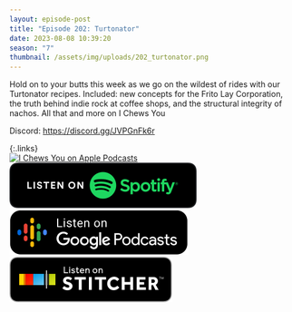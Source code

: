 ```yaml
---
layout: episode-post
title: "Episode 202: Turtonator"
date: 2023-08-08 10:39:20
season: "7"
thumbnail: /assets/img/uploads/202_turtonator.png
---
```

Hold on to your butts this week as we go on the wildest of rides with our Turtonator recipes. Included: new concepts for the Frito Lay Corporation, the truth behind indie rock at coffee shops, and the structural integrity of nachos. All that and more on I Chews You

Discord: https://discord.gg/JVPGnFk6r

{:.links}  
[![I Chews You on Apple Podcasts](https://linkmaker.itunes.apple.com/en-us/badge-lrg.svg?releaseDate=2019-04-16T00:00:00Z&kind=podcast&bubble=podcasts)](https://podcasts.apple.com/us/podcast/202-turtonator/id1455409177?i=1000623803713)  [![I Chews You on Spotify](/assets/img/uploads/spotify-badge-button.svg)](https://open.spotify.com/episode/4gBaqfxzl62lhBDh5qIl6D?si=_XgDQ5qtTDKVQ8imek5O9Q)  [![I Chews You on Google Podcasts](/assets/img/uploads/google-podcasts-badge-button.svg)](https://podcasts.google.com/feed/aHR0cHM6Ly9mZWVkcy5saWJzeW4uY29tLzE2ODgyMS9yc3M/episode/M2ZiYzhjOWMtMjA4OC00ODYyLWE2MmQtMjAwMWVhM2M2ZTRm?sa=X&ved=0CAUQkfYCahcKEwj4_6fuzM2AAxUAAAAAHQAAAAAQAQ)  [![I Chews You on Stitcher](/assets/img/uploads/stitcher-badge-button.svg)](https://www.stitcher.com/show/i-chews-you/episode/202-turtonator-306118290)